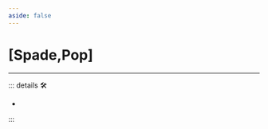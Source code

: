 ```yaml
---
aside: false
---
```

# <py>[<labor>Spade</labor>,<motor>Pop</motor>]</py>

---

<!-- =================================================== -->
<!-- =================================================== -->
<!-- =================================================== -->
<!-- =================================================== -->
<!-- =================================================== -->
::: details 🛠

-

:::
